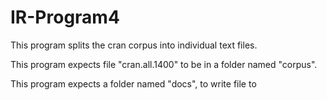 # IR-Program4 
This program splits the cran corpus into individual text files.


This program expects file "cran.all.1400" to be in a folder named "corpus".

This program expects a folder named "docs", to write file to
